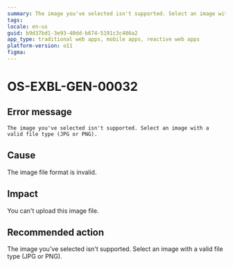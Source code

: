 ```yaml
---
summary: The image you've selected isn't supported. Select an image with a valid file type (JPG or PNG).
tags:
locale: en-us
guid: b9d37bd1-3e93-40dd-b674-5191c3c486a2
app_type: traditional web apps, mobile apps, reactive web apps
platform-version: o11
figma:
---
```


# OS-EXBL-GEN-00032

## Error message

`The image you've selected isn't supported. Select an image with a valid file type (JPG or PNG).`

## Cause

The image file format is invalid.

## Impact

You can't upload this image file.

## Recommended action

The image you've selected isn't supported. Select an image with a valid file type (JPG or PNG).
